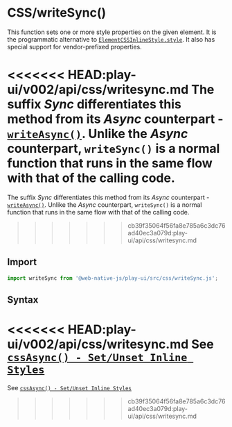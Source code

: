 # CSS/writeSync\(\)

This function sets one or more style properties on the given element. It is the programmatic alternative to [`ElementCSSInlineStyle.style`](https://developer.mozilla.org/en-US/docs/Web/API/ElementCSSInlineStyle/style). It also has special support for vendor-prefixed properties.

<<<<<<< HEAD:play-ui/v002/api/css/writesync.md
The suffix *Sync* differentiates this method from its *Async* counterpart - [`writeAsync()`](/play-ui/v002/api/css/writeasync.md). Unlike the *Async* counterpart, `writeSync()` is a normal function that runs in the same flow with that of the calling code.
=======
The suffix _Sync_ differentiates this method from its _Async_ counterpart - [`writeAsync()`](writeasync.md). Unlike the _Async_ counterpart, `writeSync()` is a normal function that runs in the same flow with that of the calling code.
>>>>>>> cb39f35064f56fa8e785a6c3dc76ad40ec3a079d:play-ui/api/css/writesync.md

## Import

```javascript
import writeSync from '@web-native-js/play-ui/src/css/writeSync.js';
```

## Syntax
<<<<<<< HEAD:play-ui/v002/api/css/writesync.md
See [`cssAsync() - Set/Unset Inline Styles`](/play-ui/v002/api/css/csssync.md#greater-than-set-unset-inline-styles)
=======

See [`cssAsync() - Set/Unset Inline Styles`](csssync.md#greater-than-set-unset-inline-styles)

>>>>>>> cb39f35064f56fa8e785a6c3dc76ad40ec3a079d:play-ui/api/css/writesync.md
